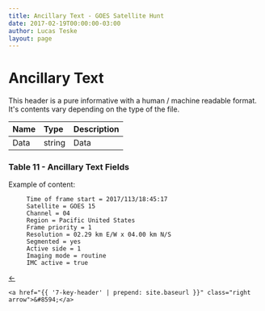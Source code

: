 ```yaml
---
title: Ancillary Text - GOES Satellite Hunt
date: 2017-02-19T00:00:00-03:00
author: Lucas Teske
layout: page
---
```


# Ancillary Text

This header is a pure informative with a human / machine readable format. It's contents vary depending on the type of the file.

| Name | Type | Description |
| :--- | :--- | :--- |
| Data | string | Data |

### Table 11 - Ancillary Text Fields

Example of content:

```
     Time of frame start = 2017/113/18:45:17
     Satellite = GOES 15
     Channel = 04
     Region = Pacific United States
     Frame priority = 1
     Resolution = 02.29 km E/W x 04.00 km N/S
     Segmented = yes
     Active side = 1
     Imaging mode = routine
     IMC active = true
```

<div class="pagination">
    <a href="{{ '5-timestamp-record' | prepend: site.baseurl }}" class="left arrow">&#8592;</a>

    <a href="{{ '7-key-header' | prepend: site.baseurl }}" class="right arrow">&#8594;</a>
</div>


